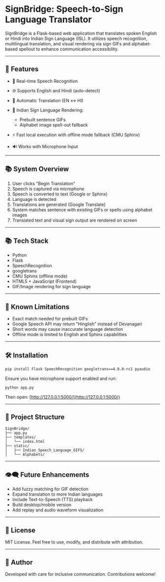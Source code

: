 # SignBridge: Speech-to-Sign Language Translator

SignBridge is a Flask-based web application that translates spoken English or Hindi into Indian Sign Language (ISL). It utilizes speech recognition, multilingual translation, and visual rendering via sign GIFs and alphabet-based spellout to enhance communication accessibility.

---

## 🚀 Features

* 🎤 Real-time Speech Recognition
* 🌐 Supports English and Hindi (auto-detect)
* 🔀 Automatic Translation (EN ↔ HI)
* 🎨 Indian Sign Language Rendering:

  * Prebuilt sentence GIFs
  * Alphabet image spell-out fallback
* ⚡ Fast local execution with offline mode fallback (CMU Sphinx)
* 🔊 Works with Microphone Input

---

## 📚 System Overview

1. User clicks "Begin Translation"
2. Speech is captured via microphone
3. Speech is converted to text (Google or Sphinx)
4. Language is detected
5. Translations are generated (Google Translate)
6. System matches sentence with existing GIFs or spells using alphabet images
7. Translated text and visual sign output are rendered on screen

---

## 📚 Tech Stack

* Python
* Flask
* SpeechRecognition
* googletrans
* CMU Sphinx (offline mode)
* HTML5 + JavaScript (Frontend)
* GIF/Image rendering for sign language

---

## 🚫 Known Limitations

* Exact match needed for prebuilt GIFs
* Google Speech API may return "Hinglish" instead of Devanagari
* Short words may cause inaccurate language detection
* Offline mode is limited to English and Sphinx capabilities

---

## 🛠️ Installation

```bash
pip install Flask SpeechRecognition googletrans==4.0.0-rc1 pyaudio
```

Ensure you have microphone support enabled and run:

```bash
python app.py
```

Then open: [http://127.0.0.1:5000/](http://127.0.0.1:5000/)

---

## 📂 Project Structure

```
SignBridge/
├── app.py
├── templates/
│   └── index.html
├── static/
│   ├── Indian_Speech_Language_GIFS/
│   └── Alphabets/
```

---

## 👁‍🗨 Future Enhancements

* Add fuzzy matching for GIF detection
* Expand translation to more Indian languages
* Include Text-to-Speech (TTS) playback
* Build desktop/mobile version
* Add replay and audio waveform visualization

---

## 📄 License

MIT License. Feel free to use, modify, and distribute with attribution.

---

## 💼 Author

Developed with care for inclusive communication. Contributions welcome!

